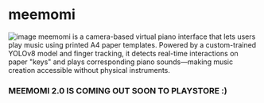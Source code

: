 # meemomi
![image](https://github.com/user-attachments/assets/02f62397-54f2-4acb-ab63-b761399eec01)
meemomi is a camera-based virtual piano interface that lets users play music using printed A4 paper templates. Powered by a custom-trained YOLOv8 model and finger tracking, it detects real-time interactions on paper "keys" and plays corresponding piano sounds—making music creation accessible without physical instruments.



### MEEMOMI 2.0 IS COMING OUT SOON TO PLAYSTORE :) 
